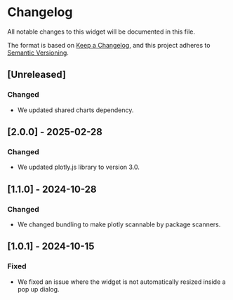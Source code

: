 # Changelog

All notable changes to this widget will be documented in this file.

The format is based on [Keep a Changelog](https://keepachangelog.com/en/1.0.0/), and this project adheres to [Semantic Versioning](https://semver.org/spec/v2.0.0.html).

## [Unreleased]

### Changed

- We updated shared charts dependency.

## [2.0.0] - 2025-02-28

### Changed

- We updated plotly.js library to version 3.0.

## [1.1.0] - 2024-10-28

### Changed

- We changed bundling to make plotly scannable by package scanners.

## [1.0.1] - 2024-10-15

### Fixed

- We fixed an issue where the widget is not automatically resized inside a pop up dialog.
